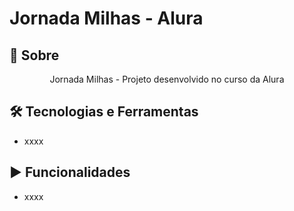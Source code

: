 # Jornada Milhas - Alura

## 📒 Sobre
<p align="center">Jornada Milhas - Projeto desenvolvido no curso da Alura</p>

## 🛠️ Tecnologias e Ferramentas
- xxxx

## ▶️ Funcionalidades
- xxxx

